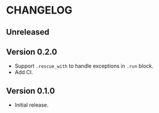 # CHANGELOG

## Unreleased

## Version 0.2.0
* Support `.rescue_with` to handle exceptions in `.run` block.
* Add CI.

## Version 0.1.0
* Initial release.
